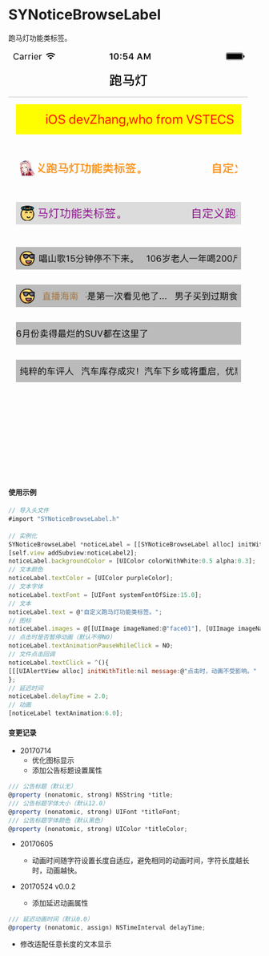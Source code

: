 # SYNoticeBrowseLabel
跑马灯功能类标签。

![SYNoticeBrowseLabel.gif](./SYNoticeBrowseLabel.gif)

#### 使用示例
~~~ javascript
// 导入头文件
#import "SYNoticeBrowseLabel.h"

// 实例化
SYNoticeBrowseLabel *noticeLabel = [[SYNoticeBrowseLabel alloc] initWithFrame:CGRectMake(10.0, 10.0, (self.view.frame.size.width - 10.0 * 2), 30.0)];
[self.view addSubview:noticeLabel2];
noticeLabel.backgroundColor = [UIColor colorWithWhite:0.5 alpha:0.3];
// 文本颜色
noticeLabel.textColor = [UIColor purpleColor];
// 文本字体
noticeLabel.textFont = [UIFont systemFontOfSize:15.0];
// 文本
noticeLabel.text = @"自定义跑马灯功能类标签。";
// 图标
noticeLabel.images = @[[UIImage imageNamed:@"face01"], [UIImage imageNamed:@"face02"], [UIImage imageNamed:@"face03"], [UIImage imageNamed:@"face04"], [UIImage imageNamed:@"face05"], [UIImage imageNamed:@"face06"]];
// 点击时是否暂停动画（默认不停NO）
noticeLabel.textAnimationPauseWhileClick = NO;
// 文件点击回调
noticeLabel.textClick = ^(){
[[[UIAlertView alloc] initWithTitle:nil message:@"点击时，动画不受影响。" delegate:nil cancelButtonTitle:@"知道了" otherButtonTitles:nil, nil] show];
};
// 延迟时间
noticeLabel.delayTime = 2.0;
// 动画
[noticeLabel textAnimation:6.0];
~~~


#### 变更记录
* 20170714
  * 优化图标显示
  * 添加公告标题设置属性
~~~ javascript
/// 公告标题（默认无）
@property (nonatomic, strong) NSString *title;
/// 公告标题字体大小（默认12.0）
@property (nonatomic, strong) UIFont *titleFont;
/// 公告标题字体颜色（默认黑色）
@property (nonatomic, strong) UIColor *titleColor;
~~~


* 20170605 
  * 动画时间随字符设置长度自适应，避免相同的动画时间，字符长度越长时，动画越快。

* 20170524 v0.0.2
  * 添加延迟动画属性
~~~ javascript
/// 延迟动画时间（默认0.0）
@property (nonatomic, assign) NSTimeInterval delayTime;
~~~
  * 修改适配任意长度的文本显示

